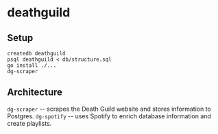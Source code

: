 # deathguild

## Setup

    createdb deathguild
    psql deathguild < db/structure.sql
    go install ./...
    dg-scraper

## Architecture

`dg-scraper` -- scrapes the Death Guild website and stores information to Postgres.
`dg-spotify` -- uses Spotify to enrich database information and create playlists.


